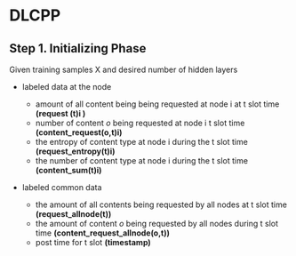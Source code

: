 # DLCPP

## Step 1. **Initializing Phase**
Given training samples X and desired number of hidden layers
- labeled data at the node
  - amount of all content being being requested at node i at t slot time **(request (t)i )**
  - number of content *o* being requested at node i t slot time **(content_request(o,t)i)**
  - the entropy of content type at node i during the t slot time **(request_entropy(t)i)**
  - the number of content type at node i during the t slot time **(content_sum(t)i)**

- labeled common data
  - the amount of all contents being requested by all nodes at t slot time **(request_allnode(t))**
  - the amount of content *o* being requested by all nodes during t slot time **(content_request_allnode(o,t))**
  - post time for t slot **(timestamp)**

